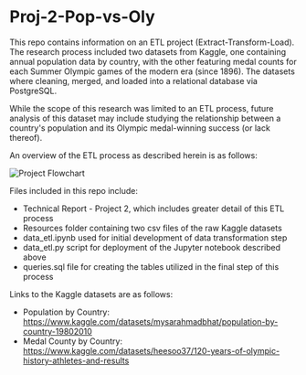 # Proj-2-Pop-vs-Oly

This repo contains information on an ETL project (Extract-Transform-Load). The research process included two datasets from Kaggle, one containing annual population data by country, with the other featuring medal counts for each Summer Olympic games of the modern era (since 1896). The datasets where cleaning, merged, and loaded into a relational database via PostgreSQL. 

While the scope of this research was limited to an ETL process, future analysis of this dataset may include studying the relationship between a country's population and its Olympic medal-winning success (or lack thereof).  

An overview of the ETL process as described herein is as follows:

![Project Flowchart](https://github.com/VTNoble/Proj-2-Pop-vs-Oly/blob/main/Resources/Flowchart.jpg?raw=true)


Files included in this repo include:
* Technical Report - Project 2, which includes greater detail of this ETL process
* Resources folder containing two csv files of the raw Kaggle datasets
* data_etl.ipynb used for initial development of data transformation step
* data_etl.py script for deployment of the Jupyter notebook described above
* queries.sql file for creating the tables utilized in the final step of this process

Links to the Kaggle datasets are as follows:
* Population by Country: https://www.kaggle.com/datasets/mysarahmadbhat/population-by-country-19802010
* Medal County by Country: https://www.kaggle.com/datasets/heesoo37/120-years-of-olympic-history-athletes-and-results
